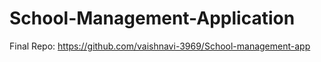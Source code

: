 # School-Management-Application

Final Repo: https://github.com/vaishnavi-3969/School-management-app
